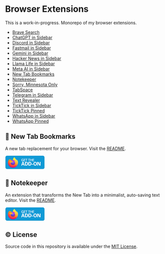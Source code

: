 # Browser Extensions

This is a work-in-progress. Monorepo of my browser extensions.

- [Brave Search](https://github.com/semanticdata/firefox-brave-search)
- [ChatGPT in Sidebar](https://github.com/semanticdata/firefox-chatgpt-in-sidebar)
- [Discord in Sidebar](https://github.com/semanticdata/firefox-discord-in-sidebar)
- [Fastmail in Sidebar](https://github.com/semanticdata/firefox-fastmail-in-sidebar)
- [Gemini in Sidebar](https://github.com/semanticdata/firefox-gemini-in-sidebar)
- [Hacker News in Sidebar](https://github.com/semanticdata/firefox-hacker-news-in-sidebar)
- [Llama Life in Sidebar](https://github.com/semanticdata/firefox-llamalife-in-sidebar)
- [Meta AI in Sidebar](https://github.com/semanticdata/firefox-metaai-in-sidebar)
- [New Tab Bookmarks](https://github.com/semanticdata/new-tab-bookmarks)
- [Notekeeper](https://github.com/semanticdata/notekeeper)
- [Sorry, Minnesota Only](https://github.com/semanticdata/firefox-sorry-minnesota-only)
- [TabSpace](https://github.com/semanticdata/firefox-tabspace)
- [Telegram in Sidebar](https://github.com/semanticdata/firefox-telegram-in-sidebar)
- [Text Revealer](https://github.com/semanticdata/text-revealer-firefox-extension)
- [TickTick in Sidebar](https://github.com/semanticdata/firefox-ticktick-in-sidebar)
- [TickTick Pinned](https://github.com/semanticdata/firefox-ticktick-pinned)
- [WhatsApp in Sidebar](https://github.com/semanticdata/firefox-whatsapp-in-sidebar)
- [WhatsApp Pinned](https://github.com/semanticdata/firefox-whatsapp-pinned)

## 🔖 New Tab Bookmarks

A new tab replacement for your browser. Visit the [README](new-tab-bookmarks/README.md).

[![get the addon](get-addon-firefox.png)](https://addons.mozilla.org/en-US/firefox/addon/new-tab-bookmarks/)

## 📝 Notekeeper

An extension that transforms the New Tab into a minimalist, auto-saving text editor.  Visit the [README](notekeeper/README.md).

[![get the addon](get-addon-firefox.png)](https://addons.mozilla.org/en-US/firefox/addon/new-tab-bookmarks/)

## © License

Source code in this repository is available under the [MIT License](LICENSE).
